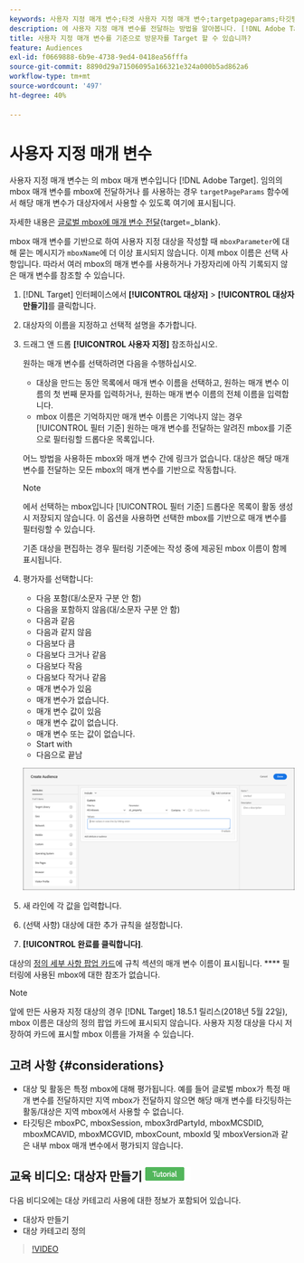 ```yaml
---
keywords: 사용자 지정 매개 변수;타겟 사용자 지정 매개 변수;targetpageparams;타깃팅 mbox 매개 변수
description: 에 사용자 지정 매개 변수를 전달하는 방법을 알아봅니다. [!DNL Adobe Target] 대상에서 사용할 수 있습니다.
title: 사용자 지정 매개 변수를 기준으로 방문자를 Target 할 수 있습니까?
feature: Audiences
exl-id: f0669888-6b9e-4738-9ed4-0418ea56fffa
source-git-commit: 8890d29a71506095a166321e324a000b5ad862a6
workflow-type: tm+mt
source-wordcount: '497'
ht-degree: 40%

---
```


# 사용자 지정 매개 변수

사용자 지정 매개 변수는 의 mbox 매개 변수입니다 [!DNL Adobe Target]. 임의의 mbox 매개 변수를 mbox에 전달하거나 를 사용하는 경우 `targetPageParams` 함수에서 해당 매개 변수가 대상자에서 사용할 수 있도록 여기에 표시됩니다.

자세한 내용은 [글로벌 mbox에 매개 변수 전달](https://developer.adobe.com/target/implement/client-side/atjs/global-mbox/pass-parameters-to-global-mbox/){target=_blank}.

mbox 매개 변수를 기반으로 하여 사용자 지정 대상을 작성할 때 `mboxParameter`에 대해 묻는 메시지가 `mboxName`에 더 이상 표시되지 않습니다. 이제 mbox 이름은 선택 사항입니다. 따라서 여러 mbox의 매개 변수를 사용하거나 가장자리에 아직 기록되지 않은 매개 변수를 참조할 수 있습니다.

1. [!DNL Target] 인터페이스에서 **[!UICONTROL 대상자]** > **[!UICONTROL 대상자 만들기]**&#x200B;를 클릭합니다.
1. 대상자의 이름을 지정하고 선택적 설명을 추가합니다.
1. 드래그 앤 드롭 **[!UICONTROL 사용자 지정]** 참조하십시오.

   원하는 매개 변수를 선택하려면 다음을 수행하십시오.

   * 대상을 만드는 동안 목록에서 매개 변수 이름을 선택하고, 원하는 매개 변수 이름의 첫 번째 문자를 입력하거나, 원하는 매개 변수 이름의 전체 이름을 입력합니다.
   * mbox 이름은 기억하지만 매개 변수 이름은 기억나지 않는 경우 [!UICONTROL 필터 기준] 원하는 매개 변수를 전달하는 알려진 mbox를 기준으로 필터링할 드롭다운 목록입니다.

   어느 방법을 사용하든 mbox와 매개 변수 간에 링크가 없습니다. 대상은 해당 매개 변수를 전달하는 모든 mbox의 매개 변수를 기반으로 작동합니다.

   >[!NOTE]
   >
   >에서 선택하는 mbox입니다 [!UICONTROL 필터 기준] 드롭다운 목록이 활동 생성 시 저장되지 않습니다. 이 옵션을 사용하면 선택한 mbox를 기반으로 매개 변수를 필터링할 수 있습니다.

   기존 대상을 편집하는 경우 필터링 기준에는 작성 중에 제공된 mbox 이름이 함께 표시됩니다.

1. 평가자를 선택합니다:

   * 다음 포함(대/소문자 구분 안 함)
   * 다음을 포함하지 않음(대/소문자 구분 안 함)
   * 다음과 같음
   * 다음과 같지 않음
   * 다음보다 큼
   * 다음보다 크거나 같음
   * 다음보다 작음
   * 다음보다 작거나 같음
   * 매개 변수가 있음
   * 매개 변수가 없습니다.
   * 매개 변수 값이 있음
   * 매개 변수 값이 없습니다.
   * 매개 변수 또는 값이 없습니다.
   * Start with
   * 다음으로 끝남

   ![사용자 지정 매개 변수 대상](assets/custom.png)

1. 새 라인에 각 값을 입력합니다.
1. (선택 사항) 대상에 대한 추가 규칙을 설정합니다.
1. **[!UICONTROL 완료를 클릭합니다]**.

대상의 [정의 세부 사항 팝업 카드](/help/main/c-target/c-audiences/audiences.md#section_11B9C4A777E14D36BA1E925021945780)에 규칙 섹션의 매개 변수 이름이 표시됩니다. **** 필터링에 사용된 mbox에 대한 참조가 없습니다.

>[!NOTE]
>
>앞에 만든 사용자 지정 대상의 경우 [!DNL Target] 18.5.1 릴리스(2018년 5월 22일), mbox 이름은 대상의 정의 팝업 카드에 표시되지 않습니다. 사용자 지정 대상을 다시 저장하여 카드에 표시할 mbox 이름을 가져올 수 있습니다.

## 고려 사항 {#considerations}

* 대상 및 활동은 특정 mbox에 대해 평가됩니다. 예를 들어 글로벌 mbox가 특정 매개 변수를 전달하지만 지역 mbox가 전달하지 않으면 해당 매개 변수를 타깃팅하는 활동/대상은 지역 mbox에서 사용할 수 없습니다.
* 타깃팅은 mboxPC, mboxSession, mbox3rdPartyId, mboxMCSDID, mboxMCAVID, mboxMCGVID, mboxCount, mboxId 및 mboxVersion과 같은 내부 mbox 매개 변수에서 평가되지 않습니다.

## 교육 비디오: 대상자 만들기 ![튜토리얼 배지](/help/main/assets/tutorial.png)

다음 비디오에는 대상 카테고리 사용에 대한 정보가 포함되어 있습니다.

* 대상자 만들기
* 대상 카테고리 정의

>[!VIDEO](https://video.tv.adobe.com/v/17392)
